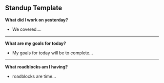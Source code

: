 ## Standup Template

**What did I work on yesterday?**
- We covered....
***

**What are my goals for today?**
- My goals for today will be to complete...

***

**What roadblocks am I having?**
- roadblocks are time...
